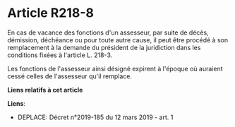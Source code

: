 # Article R218-8

En cas de vacance des fonctions d'un assesseur, par suite de décès, démission, déchéance ou pour toute autre cause, il peut
être procédé à son remplacement à la demande du président de la juridiction dans les conditions fixées à l'article L. 218-3.

Les fonctions de l'assesseur ainsi désigné expirent à l'époque où auraient cessé celles de l'assesseur qu'il remplace.

**Liens relatifs à cet article**

**Liens**:

  - DEPLACE: Décret n°2019-185 du 12 mars 2019 - art. 1
